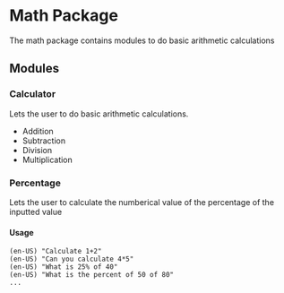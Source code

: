 # Math Package

The math package contains modules to do basic arithmetic calculations

## Modules

### Calculator

Lets the user to do basic arithmetic calculations.
- Addition
- Subtraction
- Division
- Multiplication

### Percentage

Lets the user to calculate the numberical value of the percentage of the inputted value

#### Usage

```
(en-US) "Calculate 1+2"
(en-US) "Can you calculate 4*5"
(en-US) "What is 25% of 40"
(en-US) "What is the percent of 50 of 80"
...
```
